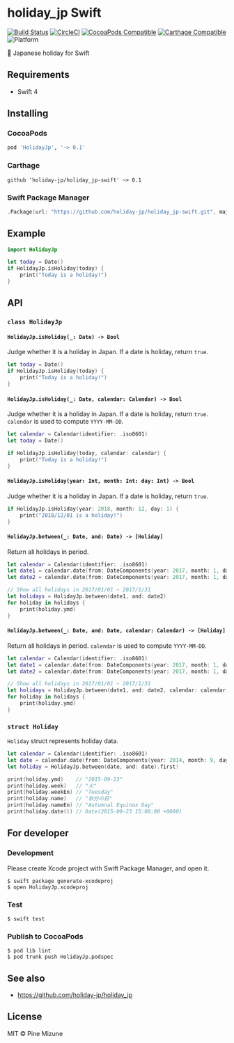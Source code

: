 # holiday_jp Swift

[![Build Status](https://travis-ci.org/holiday-jp/holiday_jp-swift.svg?branch=master)](https://travis-ci.org/holiday-jp/holiday_jp-swift)
[![CircleCI](https://circleci.com/gh/holiday-jp/holiday_jp-swift/tree/master.svg?style=shield)](https://circleci.com/gh/holiday-jp/holiday_jp-swift/tree/master)
[![CocoaPods Compatible](https://img.shields.io/cocoapods/v/HolidayJp.svg)](https://img.shields.io/cocoapods/v/HolidayJp.svg)
[![Carthage Compatible](https://img.shields.io/badge/Carthage-compatible-4BC51D.svg?style=shield)](https://github.com/Carthage/Carthage)
![Platform](https://img.shields.io/cocoapods/p/HolidayJp.svg?style=shield)

:crossed_flags: Japanese holiday for Swift

## Requirements

- Swift 4

## Installing
### CocoaPods

```ruby
pod 'HolidayJp', '~> 0.1'
```

### Carthage

```
github 'holiday-jp/holiday_jp-swift' ~> 0.1
```

### Swift Package Manager

```swift
.Package(url: "https://github.com/holiday-jp/holiday_jp-swift.git", majorVersion: 0, minor: 1),
```

## Example

```swift
import HolidayJp

let today = Date()
if HolidayJp.isHoliday(today) {
    print("Today is a holiday!")
}
```

## API
### `class HolidayJp`
#### `HolidayJp.isHoliday(_: Date) -> Bool`

Judge whether it is a holiday in Japan. If a date is holiday, return `true`.

```swift
let today = Date()
if HolidayJp.isHoliday(today) {
    print("Today is a holiday!")
}
```

#### `HolidayJp.isHoliday(_: Date, calendar: Calendar) -> Bool`

Judge whether it is a holiday in Japan. If a date is holiday, return `true`.
`calendar` is used to compute `YYYY-MM-DD`.

```swift
let calendar = Calendar(identifier: .iso8601)
let today = Date()

if HolidayJp.isHoliday(today, calendar: calendar) {
    print("Today is a holiday!")
}
```

#### `HolidayJp.isHoliday(year: Int, month: Int: day: Int) -> Bool`

Judge whether it is a holiday in Japan. If a date is holiday, return `true`.

```swift
if HolidayJp.isHoliday(year: 2018, month: 12, day: 1) {
    print("2018/12/01 is a holiday!")
}
```


#### `HolidayJp.between(_: Date, and: Date) -> [Holiday]`

Return all holidays in period.

```swift
let calendar = Calendar(identifier: .iso8601)
let date1 = calendar.date(from: DateComponents(year: 2017, month: 1, day: 1))!
let date2 = calendar.date(from: DateComponents(year: 2017, month: 1, day: 31))!

// Show all holidays in 2017/01/01 ~ 2017/1/31
let holidays = HolidayJp.between(date1, and: date2)
for holiday in holidays {
    print(holiday.ymd)
}
```

#### `HolidayJp.between(_: Date, and: Date, calendar: Calendar) -> [Holiday]`

Return all holidays in period.
`calendar` is used to compute `YYYY-MM-DD`.

```swift
let calendar = Calendar(identifier: .iso8601)
let date1 = calendar.date(from: DateComponents(year: 2017, month: 1, day: 1))!
let date2 = calendar.date(from: DateComponents(year: 2017, month: 1, day: 31))!

// Show all holidays in 2017/01/01 ~ 2017/1/31
let holidays = HolidayJp.between(date1, and: date2, calendar: calendar)
for holiday in holidays {
    print(holiday.ymd)
}
```

### `struct Holiday`
`Holiday` struct represents holiday data.

```swift
let calendar = Calendar(identifier: .iso8601)
let date = calendar.date(from: DateComponents(year: 2014, month: 9, day: 23))!
let holiday = HolidayJp.between(date, and: date).first!

print(holiday.ymd)    // "2015-09-23"
print(holiday.week)   // "火"
print(holiday.weekEn) // "Tuesday"
print(holiday.name)   // "秋分の日"
print(holiday.nameEn) // "Autumnal Equinox Day"
print(holiday.date()) // Date(2015-09-23 15:00:00 +0000)
```

## For developer
### Development
Please create Xcode project with Swift Package Manager, and open it.

```
$ swift package generate-xcodeproj
$ open HolidayJp.xcodeproj
```

### Test

```
$ swift test
```

### Publish to CocoaPods

```
$ pod lib lint
$ pod trunk push HolidayJp.podspec
```

## See also
- https://github.com/holiday-jp/holiday_jp

## License
MIT &copy; Pine Mizune
